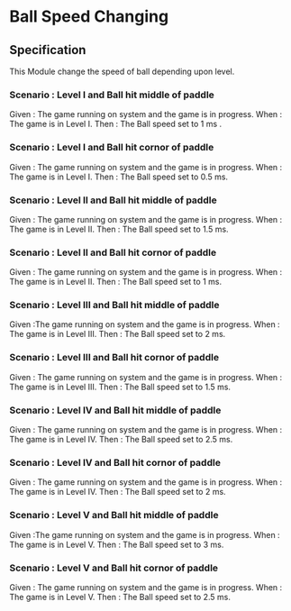 # Ball Speed Changing

## Specification

This Module change the speed of ball depending upon level.

### Scenario : Level I and Ball hit middle of paddle

Given : The game running on system and the game is in progress.
When  : The game is in Level I.
Then  : The Ball speed set to 1 ms .

### Scenario : Level I and Ball hit cornor of paddle

Given : The game running on system and the game is in progress.
When  : The game is in Level I.
Then  : The Ball speed set to 0.5 ms.

### Scenario : Level II and Ball hit middle of paddle

Given : The game running on system and the game is in progress.
When  : The game is in Level II.
Then  : The Ball speed set to 1.5 ms.

### Scenario : Level II and Ball hit cornor of paddle

Given : The game running on system and the game is in progress.
When  : The game is in Level II.
Then  : The Ball speed set to 1 ms.

### Scenario : Level III and Ball hit middle of paddle

Given :The game running on system and the game is in progress.
When  : The game is in Level III.
Then  : The Ball speed set to 2 ms.

### Scenario : Level III and Ball hit cornor of paddle

Given : The game running on system and the game is in progress.
When  : The game is in Level III.
Then  : The Ball speed set to 1.5 ms.

### Scenario : Level IV and Ball hit middle of paddle

Given : The game running on system and the game is in progress.
When  : The game is in Level IV.
Then  : The Ball speed set to 2.5 ms.

### Scenario : Level IV and Ball hit cornor of paddle

Given : The game running on system and the game is in progress.
When  : The game is in Level IV.
Then  : The Ball speed set to 2 ms.

### Scenario : Level V and Ball hit middle of paddle

Given :The game running on system and the game is in progress.
When  : The game is in Level V.
Then  : The Ball speed set to 3 ms.

### Scenario : Level V and Ball hit cornor of paddle

Given : The game running on system and the game is in progress.
When  : The game is in Level V.
Then  : The Ball speed set to 2.5 ms.
